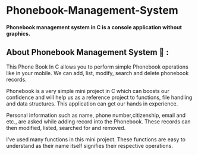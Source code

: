 # Phonebook-Management-System
#### Phonebook management system in C is a console application without graphics.
## About Phonebook Management System 🚀 :
<p>  This Phone Book In C allows you to perform simple Phonebook operations like in your mobile. We can add, list, modify, search and delete phonebook records.</p>
<p> Phonebook is a very simple mini project in C which can boosts our confidence and will help us as a reference project to functions, file handling and data structures. This application can get our hands in experience.</p>
<p> Personal information such as name, phone number,citizenship, email and etc., are asked while adding record into the Phonebook. These records can then modified, listed, searched for and removed.</p>
<p> I've used many functions in this mini project. These functions are easy to understand as their name itself signifies their respective operations.
